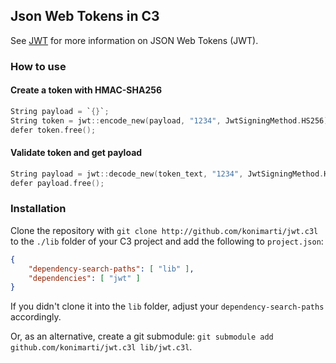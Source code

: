 ## Json Web Tokens in C3

See [JWT](http://jwt.io) for more information on JSON Web Tokens (JWT).

### How to use

#### Create a token with HMAC-SHA256

```c
String payload = `{}`;
String token = jwt::encode_new(payload, "1234", JwtSigningMethod.HS256)!;
defer token.free();
```

#### Validate token and get payload

```c
String payload = jwt::decode_new(token_text, "1234", JwtSigningMethod.HS256)!;
defer payload.free();
```

### Installation

Clone the repository with
```git clone http://github.com/konimarti/jwt.c3l```
to the `./lib` folder of your C3 project and add the following to
`project.json`:

```json
{
    "dependency-search-paths": [ "lib" ],
    "dependencies": [ "jwt" ]
}
```

If you didn't clone it into the `lib` folder, adjust your
`dependency-search-paths` accordingly.

Or, as an alternative, create a git submodule: `git submodule add
github.com/konimarti/jwt.c3l lib/jwt.c3l`.

